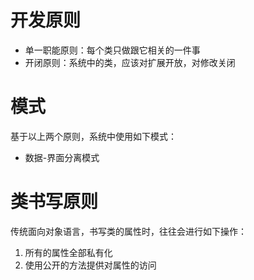 
# 开发原则
- 单一职能原则：每个类只做跟它相关的一件事
- 开闭原则：系统中的类，应该对扩展开放，对修改关闭


# 模式
基于以上两个原则，系统中使用如下模式：
- 数据-界面分离模式


# 类书写原则
传统面向对象语言，书写类的属性时，往往会进行如下操作：
1. 所有的属性全部私有化
2. 使用公开的方法提供对属性的访问